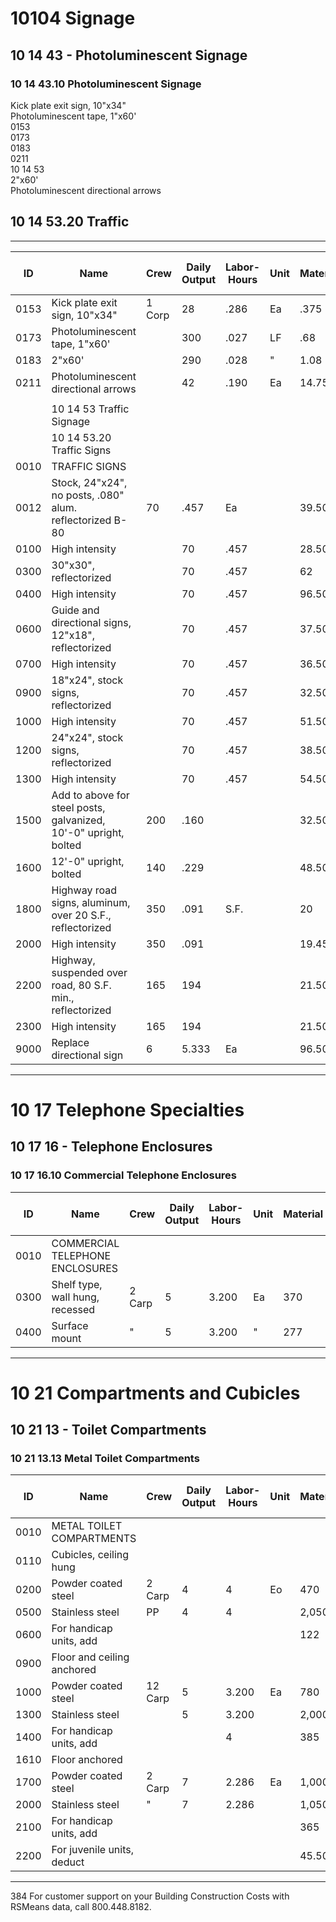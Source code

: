 # 10104 Signage

## 10 14 43 - Photoluminescent Signage

### 10 14 43.10 Photoluminescent Signage

Kick plate exit sign, 10"x34"  
Photoluminescent tape, 1"x60'  
0153  
0173  
0183  
0211  
10 14 53  
2"x60'  
Photoluminescent directional arrows  

## 10 14 53.20 Traffic

---

| ID   | Name                                                                 | Crew    | Daily Output | Labor-Hours | Unit | Material | Labor   | Equipment | Total   | Total Incl O&P |
|------|----------------------------------------------------------------------|---------|--------------|-------------|------|----------|---------|-----------|---------|----------------|
| 0153 | Kick plate exit sign, 10"x34"                                        | 1 Corp  | 28           | .286        | Ea   | .375     | 16.10   |           | 391.10  | 435            |
| 0173 | Photoluminescent tape, 1"x60'                                        |         | 300          | .027        | LF   | .68      | 1.50    |           | 2.18    | 2.98           |
| 0183 | 2"x60'                                                               |         | 290          | .028        | "    | 1.08     | 1.55    |           | 2.63    | 3.50           |
| 0211 | Photoluminescent directional arrows                                  |         | 42           | .190        | Ea   | 14.75    | 10.70   |           | 25.45   | 32             |
|      |                                                                      |         |              |             |      |          |         |           |         |                |
|      | 10 14 53 Traffic Signage                                             |         |              |             |      |          |         |           |         |                |
|      | 10 14 53.20 Traffic Signs                                            |         |              |             |      |          |         |           |         |                |
| 0010 | TRAFFIC SIGNS                                                        |         |              |             |      |          |         |           |         |                |
| 0012 | Stock, 24"x24", no posts, .080" alum. reflectorized B-80             | 70      | .457         | Ea          |      | 39.50    | 333333! | 7.75      | 70.25   | 86             |
| 0100 | High intensity                                                       |         | 70           | .457        |      | 28.50    | 23      | 7.75      | 59.25   | 74             |
| 0300 | 30"x30", reflectorized                                               |         | 70           | .457        |      | 62       | 23      | 7.75      | 92.75   | 111            |
| 0400 | High intensity                                                       |         | 70           | .457        |      | 96.50    | 23      | 7.75      | 127.25  | 149            |
| 0600 | Guide and directional signs, 12"x18", reflectorized                  |         | 70           | .457        |      | 37.50    | 23      | 7.75      | 68.25   | 83.50          |
| 0700 | High intensity                                                       |         | 70           | .457        |      | 36.50    | 23      | 7.75      | 67.25   | 82.50          |
| 0900 | 18"x24", stock signs, reflectorized                                  |         | 70           | .457        |      | 32.50    | 23      | 7.75      | 63.25   | 78.50          |
| 1000 | High intensity                                                       |         | 70           | .457        |      | 51.50    | 23      | 7.75      | 82.25   | 99             |
| 1200 | 24"x24", stock signs, reflectorized                                  |         | 70           | .457        |      | 38.50    | 23      | 7.75      | 69.25   | 85             |
| 1300 | High intensity                                                       |         | 70           | .457        |      | 54.50    | 23      | 7.75      | 85.25   | 103            |
| 1500 | Add to above for steel posts, galvanized, 10'-0" upright, bolted     | 200     | .160         |             |      | 32.50    | 8       | 2.71      | 43.21   | 51             |
| 1600 | 12'-0" upright, bolted                                               | 140     | .229         |             |      | 48.50    | 11.45   | 3.87      | 63.821  | 75             |
| 1800 | Highway road signs, aluminum, over 20 S.F., reflectorized            | 350     | .091         | S.F.        |      | 20       | 4.59    | 1.55      | 26.14   | 30.50          |
| 2000 | High intensity                                                       | 350     | .091         |             |      | 19.45    | 4.59    | 1.55      | 25.59   | 30             |
| 2200 | Highway, suspended over road, 80 S.F. min., reflectorized            | 165     | 194          |             |      | 21.50    | 9.75    | 3.28      | 34.53   | 41.50          |
| 2300 | High intensity                                                       | 165     | 194          |             |      | 21.50    | 9.75    | 3.28      | 34.53   | 41.50          |
| 9000 | Replace directional sign                                              | 6       | 5.333        | Ea          |      | 96.50    | 267     | 90.50     | 4454    | 605            |

---

# 10 17 Telephone Specialties

## 10 17 16 - Telephone Enclosures

### 10 17 16.10 Commercial Telephone Enclosures

| ID   | Name                                 | Crew    | Daily Output | Labor-Hours | Unit | Material | Labor | Equipment | Total | Total Incl O&P |
|------|--------------------------------------|---------|--------------|-------------|------|----------|-------|-----------|-------|----------------|
| 0010 | COMMERCIAL TELEPHONE ENCLOSURES      |         |              |             |      |          |       |           |       |                |
| 0300 | Shelf type, wall hung, recessed      | 2 Carp  | 5            | 3.200       | Ea   | 370      | 180   |           | 550   | 675            |
| 0400 | Surface mount                        | "       | 5            | 3.200       | "    | 277      | 180   |           | 457   | 575            |

---

# 10 21 Compartments and Cubicles

## 10 21 13 - Toilet Compartments

### 10 21 13.13 Metal Toilet Compartments

| ID   | Name                                 | Crew    | Daily Output | Labor-Hours | Unit | Material | Labor | Equipment | Total | Total Incl O&P |
|------|--------------------------------------|---------|--------------|-------------|------|----------|-------|-----------|-------|----------------|
| 0010 | METAL TOILET COMPARTMENTS            |         |              |             |      |          |       |           |       |                |
| 0110 | Cubicles, ceiling hung               |         |              |             |      |          |       |           |       |                |
| 0200 | Powder coated steel                  | 2 Carp  | 4            | 4           | Eo   | 470      | 225   |           | 695   | 850            |
| 0500 | Stainless steel                      | PP      | 4            | 4           |      | 2,050    | 225   |           | 2,275 | 2,575          |
| 0600 | For handicap units, add              |         |              |             |      | 122      |       |           | 122   | 134            |
| 0900 | Floor and ceiling anchored           |         |              |             |      |          |       |           | 1880  |                |
| 1000 | Powder coated steel                  | 12 Carp | 5            | 3.200       | Ea   | 780      |       |           | 960   | 1,125          |
| 1300 | Stainless steel                      |         | 5            | 3.200       |      | 2,000    |       |           | 2,180 | 2,475          |
| 1400 | For handicap units, add              |         |              | 4           |      | 385      |       |           | 385   | 425            |
| 1610 | Floor anchored                       |         |              |             |      |          |       |           |       |                |
| 1700 | Powder coated steel                  | 2 Carp  | 7            | 2.286       | Ea   | 1,000    | 129   |           | 1,129 | 1,300          |
| 2000 | Stainless steel                      | "       | 7            | 2.286       |      | 1,050    | 129   |           | 1,179 | 1,350          |
| 2100 | For handicap units, add              |         |              |             |      | 365      |       |           | 365   | 400            |
| 2200 | For juvenile units, deduct           |         |              |             |      | 45.50    |       |           | 45.50 | 50.50          |

---

384 For customer support on your Building Construction Costs with RSMeans data, call 800.448.8182.